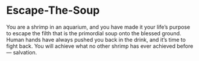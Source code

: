 # Escape-The-Soup
You are a shrimp in an aquarium, and you have made it your life’s purpose to escape the filth that is the primordial soup onto the blessed ground. Human hands have always pushed you back in the drink, and it’s time to fight back. You will achieve what no other shrimp has ever achieved before — salvation.
